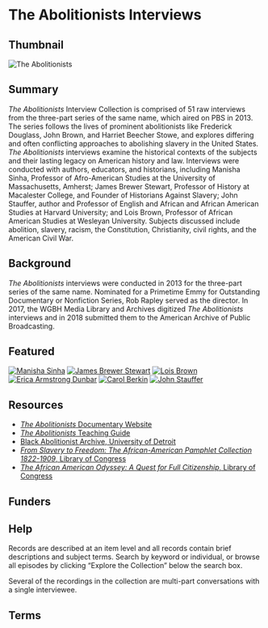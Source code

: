 # The Abolitionists Interviews

## Thumbnail

![The Abolitionists](https://s3.amazonaws.com/americanarchive.org/special-collections/AX0003_Abolitionists.jpg "The Abolitionists")

## Summary

<em>The Abolitionists</em> Interview Collection is comprised of 51 raw interviews from the three-part series of the same name, which aired on PBS in 2013. The series follows the lives of prominent abolitionists like Frederick Douglass, John Brown, and Harriet Beecher Stowe, and explores differing and often conflicting approaches to abolishing slavery in the United States. <em>The Abolitionists</em> interviews examine the historical contexts of the subjects and their lasting legacy on American history and law. Interviews were conducted with authors, educators, and historians, including Manisha Sinha, Professor of Afro-American Studies at the University of Massachusetts, Amherst; James Brewer Stewart, Professor of History at Macalester College, and Founder of Historians Against Slavery; John Stauffer, author and Professor of English and African and African American Studies at Harvard University; and Lois Brown, Professor of African American Studies at Wesleyan University. Subjects discussed include abolition, slavery, racism, the Constitution, Christianity, civil rights, and the American Civil War. 

## Background

<em>The Abolitionists</em> interviews were conducted in 2013 for the three-part series of the same name. Nominated for a Primetime Emmy for Outstanding Documentary or Nonfiction Series, Rob Rapley served as the director. In 2017, the WGBH Media Library and Archives digitized <em>The Abolitionists</em> interviews and in 2018 submitted them to the American Archive of Public Broadcasting.

## Featured

[![Manisha Sinha](https://s3.amazonaws.com/americanarchive.org/special-collections/cpb-aacip_15-0000000v9p.jpg)](/catalog/cpb-aacip_15-0000000v9p)
[![James Brewer Stewart](https://s3.amazonaws.com/americanarchive.org/special-collections/cpb-aacip_15-3r0pr7nn3c.jpg)](/catalog/cpb-aacip_15-3r0pr7nn3c)
[![Lois Brown](https://s3.amazonaws.com/americanarchive.org/special-collections/cpb-aacip_15-rj48p5wg3x.jpg)](/catalog/cpb-aacip_15-rj48p5wg3x)
[![Erica Armstrong Dunbar](https://s3.amazonaws.com/americanarchive.org/special-collections/cpb-aacip_15-8c9r20sr9r.jpg)](/catalog/cpb-aacip_15-8c9r20sr9r)
[![Carol Berkin](https://s3.amazonaws.com/americanarchive.org/special-collections/cpb-aacip_15-jq0sq8rh44.jpg)](/catalog/cpb-aacip_15-jq0sq8rh44)
[![John Stauffer](https://s3.amazonaws.com/americanarchive.org/special-collections/cpb-aacip_15-4q7qn6052q.jpg)](/catalog/cpb-aacip_15-4q7qn6052q)

## Resources

- [<em>The Abolitionists</em> Documentary Website](http://www.pbs.org/wgbh/americanexperience/films/abolitionists/) 
- [<em>The Abolitionists</em> Teaching Guide](https://mass.pbslearningmedia.org/collection/abolitionists)
- [Black Abolitionist Archive, University of Detroit](http://research.udmercy.edu/find/special_collections/digital/baa/)
- [<em>From Slavery to Freedom: The African-American Pamphlet Collection 1822-1909</em>, Library of Congress](http://memory.loc.gov/ammem/aapchtml/aapchome.html)
- [<em>The African American Odyssey: A Quest for Full Citizenship</em>, Library of Congress](https://www.loc.gov/exhibits/african-american-odyssey/abolition.html)

## Funders

## Help

Records are described at an item level and all records contain brief descriptions and subject terms. Search by keyword or individual, or browse all episodes by clicking “Explore the Collection” below the search box. 

Several of the recordings in the collection are multi-part conversations with a single interviewee.

## Terms


